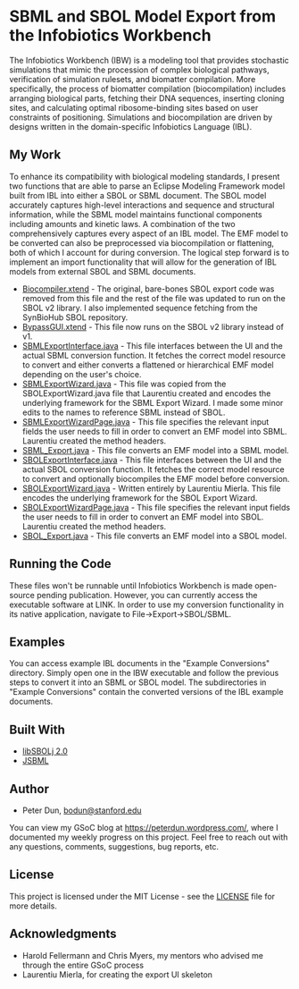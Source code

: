 # SBML and SBOL Model Export from the Infobiotics Workbench
The Infobiotics Workbench (IBW) is a modeling tool that provides stochastic simulations that mimic the procession of complex biological pathways, verification of simulation rulesets, and biomatter compilation. More specifically, the process of biomatter compilation (biocompilation) includes arranging biological parts, fetching their DNA sequences, inserting cloning sites, and calculating optimal ribosome-binding sites based on user constraints of positioning. Simulations and biocompilation are driven by designs written in the domain-specific Infobiotics Language (IBL).
## My Work
To enhance its compatibility with biological modeling standards, I present two functions that are able to parse an Eclipse Modeling Framework model built from IBL into either a SBOL or SBML document. The SBOL model accurately captures high-level interactions and sequence and structural information, while the SBML model maintains functional components including amounts and kinetic laws. A combination of the two comprehensively captures every aspect of an IBL model. The EMF model to be converted can also be preprocessed via biocompilation or flattening, both of which I account for during conversion. The logical step forward is to implement an import functionality that will allow for the generation of IBL models from external SBOL and SBML documents.
* [Biocompiler.xtend](https://github.com/BoyDun/IBW_SBML_SBOL_Export/blob/master/Biocompiler.xtend) - The original, bare-bones SBOL export code was removed from this file and the rest of the file was updated to run on the SBOL v2 library. I also implemented sequence fetching from the SynBioHub SBOL repository.
* [BypassGUI.xtend](https://github.com/BoyDun/IBW_SBML_SBOL_Export/blob/master/BypassGUI.xtend) - This file now runs on the SBOL v2 library instead of v1.
* [SBMLExportInterface.java](https://github.com/BoyDun/IBW_SBML_SBOL_Export/blob/master/SBMLExportInterface.java) - This file interfaces between the UI and the actual SBML conversion function. It fetches the correct model resource to convert and either converts a flattened or hierarchical EMF model depending on the user's choice.
* [SBMLExportWizard.java](https://github.com/BoyDun/IBW_SBML_SBOL_Export/blob/master/SBMLExportWizard.java) - This file was copied from the SBOLExportWizard.java file that Laurentiu created and encodes the underlying framework for the SBML Export Wizard. I made some minor edits to the names to reference SBML instead of SBOL.
* [SBMLExportWizardPage.java](https://github.com/BoyDun/IBW_SBML_SBOL_Export/blob/master/SBMLExportWizardPage.java) - This file specifies the relevant input fields the user needs to fill in order to convert an EMF model into SBML. Laurentiu created the method headers.
* [SBML_Export.java](https://github.com/BoyDun/IBW_SBML_SBOL_Export/blob/master/SBML_Export.java) - This file converts an EMF model into a SBML model.
* [SBOLExportInterface.java](https://github.com/BoyDun/IBW_SBML_SBOL_Export/blob/master/SBOLExportInterface.java) - This file interfaces between the UI and the actual SBOL conversion function. It fetches the correct model resource to convert and optionally biocompiles the EMF model before conversion.
* [SBOLExportWizard.java](https://github.com/BoyDun/IBW_SBML_SBOL_Export/blob/master/SBOLExportWizard.java) - Written entirely by Laurentiu Mierla. This file encodes the underlying framework for the SBOL Export Wizard.
* [SBOLExportWizardPage.java](https://github.com/BoyDun/IBW_SBML_SBOL_Export/blob/master/SBOLExportWizardPage.java) - This file specifies the relevant input fields the user needs to fill in order to convert an EMF model into SBOL. Laurentiu created the method headers.
* [SBOL_Export.java](https://github.com/BoyDun/IBW_SBML_SBOL_Export/blob/master/SBOL_Export.java) - This file converts an EMF model into a SBOL model.
## Running the Code
These files won't be runnable until Infobiotics Workbench is made open-source pending publication. However, you can currently access the executable software at LINK. In order to use my conversion functionality in its native application, navigate to File->Export->SBOL/SBML.
## Examples
You can access example IBL documents in the "Example Conversions" directory. Simply open one in the IBW executable and follow the previous steps to convert it into an SBML or SBOL model. The subdirectories in "Example Conversions" contain the converted versions of the IBL example documents.
## Built With
* [libSBOLj 2.0](https://github.com/SynBioDex/libSBOLj)
* [JSBML](https://github.com/sbmlteam/jsbml)
## Author
* Peter Dun, bodun@stanford.edu

You can view my GSoC blog at https://peterdun.wordpress.com/, where I documented my weekly progress on this project.
Feel free to reach out with any questions, comments, suggestions, bug reports, etc.
## License
This project is licensed under the MIT License - see the [LICENSE](https://github.com/BoyDun/IBW_SBML_SBOL_Export/blob/master/LICENSE) file for more details.
## Acknowledgments
* Harold Fellermann and Chris Myers, my mentors who advised me through the entire GSoC process
* Laurentiu Mierla, for creating the export UI skeleton
